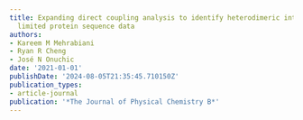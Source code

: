 ```yaml
---
title: Expanding direct coupling analysis to identify heterodimeric interfaces from
  limited protein sequence data
authors:
- Kareem M Mehrabiani
- Ryan R Cheng
- José N Onuchic
date: '2021-01-01'
publishDate: '2024-08-05T21:35:45.710150Z'
publication_types:
- article-journal
publication: '*The Journal of Physical Chemistry B*'
---
```

